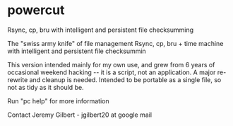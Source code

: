 powercut
========

Rsync, cp, bru with intelligent and persistent file checksumming 


The "swiss army knife" of file management
Rsync, cp, bru + time machine with intelligent and persistent file checksummin

This version intended mainly for my own use, and grew from 6 years 
of occasional weekend hacking -- it is a script, not an 
application. A major re-rewrite and cleanup is needed. Intended to 
be portable as a single file, so not as tidy as it should be.  

Run "pc help" for more information

Contact Jeremy Gilbert - jgilbert20 at google mail



